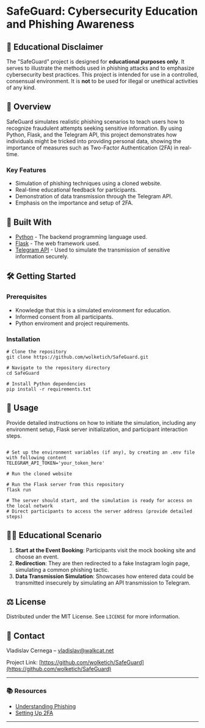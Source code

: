 # SafeGuard: Cybersecurity Education and Phishing Awareness

## 🚨 Educational Disclaimer
The "SafeGuard" project is designed for **educational purposes only**. It serves to illustrate the methods used in phishing attacks and to emphasize cybersecurity best practices. This project is intended for use in a controlled, consensual environment. It is **not** to be used for illegal or unethical activities of any kind.

## 🎯 Overview
SafeGuard simulates realistic phishing scenarios to teach users how to recognize fraudulent attempts seeking sensitive information. By using Python, Flask, and the Telegram API, this project demonstrates how individuals might be tricked into providing personal data, showing the importance of measures such as Two-Factor Authentication (2FA) in real-time.

### Key Features
- Simulation of phishing techniques using a cloned website.
- Real-time educational feedback for participants.
- Demonstration of data transmission through the Telegram API.
- Emphasis on the importance and setup of 2FA.

## 🔧 Built With
- [Python](https://www.python.org/) - The backend programming language used.
- [Flask](https://flask.palletsprojects.com/) - The web framework used.
- [Telegram API](https://core.telegram.org/api) - Used to simulate the transmission of sensitive information securely.

## 🛠 Getting Started

### Prerequisites
- Knowledge that this is a simulated environment for education.
- Informed consent from all participants.
- Python enviroment and project requirements.

### Installation
```
# Clone the repository
git clone https://github.com/wolketich/SafeGuard.git

# Navigate to the repository directory
cd SafeGuard

# Install Python dependencies
pip install -r requirements.txt
```

## 🚀 Usage
Provide detailed instructions on how to initiate the simulation, including any environment setup, Flask server initialization, and participant interaction steps.

```

# Set up the environment variables (if any), by creating an .env file with following content
TELEGRAM_API_TOKEN='your_token_here'

# Run the cloned website

# Run the Flask server from this repository
flask run

# The server should start, and the simulation is ready for access on the local network
# Direct participants to access the server address (provide detailed steps)
```

## 👨‍🏫 Educational Scenario
1. **Start at the Event Booking**: Participants visit the mock booking site and choose an event.
2. **Redirection**: They are then redirected to a fake Instagram login page, simulating a common phishing tactic.
3. **Data Transmission Simulation**: Showcases how entered data could be transmitted insecurely by simulating an API transmission to Telegram.


## ⚖️ License
Distributed under the MIT License. See `LICENSE` for more information.

## 📧 Contact
Vladislav Cernega – vladislav@walkcat.net

Project Link: [https://github.com/wolketich/SafeGuard](https://github.com/wolketich/SafeGuard)

---

### 📚 Resources
- [Understanding Phishing](https://www.consumer.ftc.gov/articles/how-recognize-and-avoid-phishing-scams)
- [Setting Up 2FA](https://authy.com/what-is-2fa/)

---
